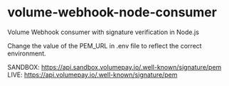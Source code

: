 # volume-webhook-node-consumer
Volume Webhook consumer with signature verification in Node.js

Change the value of the PEM_URL in .env file to reflect the correct environment.   

SANDBOX: https://api.sandbox.volumepay.io/.well-known/signature/pem   
LIVE: https://api.volumepay.io/.well-known/signature/pem